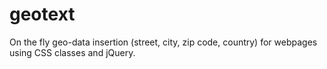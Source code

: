 geotext
=======

On the fly geo-data insertion (street, city, zip code, country) for webpages using CSS classes and jQuery.

